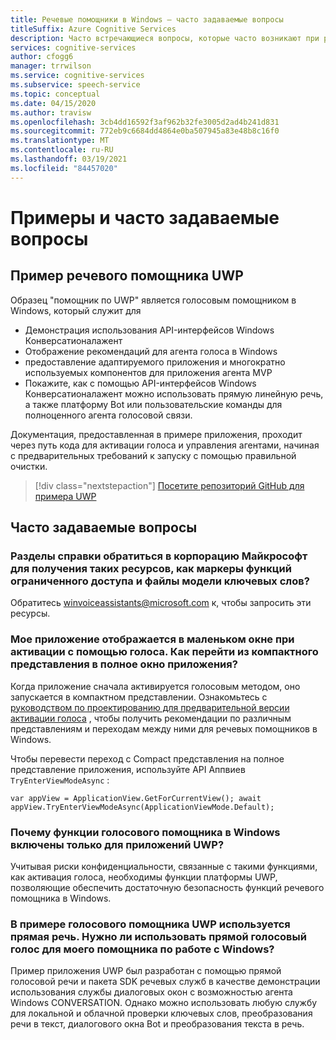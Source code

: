 ```yaml
---
title: Речевые помощники в Windows — часто задаваемые вопросы
titleSuffix: Azure Cognitive Services
description: Часто встречающиеся вопросы, которые часто возникают при разработке агента Windows Voice.
services: cognitive-services
author: cfogg6
manager: trrwilson
ms.service: cognitive-services
ms.subservice: speech-service
ms.topic: conceptual
ms.date: 04/15/2020
ms.author: travisw
ms.openlocfilehash: 3cb4dd16592f3af962b32fe3005d2ad4b241d831
ms.sourcegitcommit: 772eb9c6684dd4864e0ba507945a83e48b8c16f0
ms.translationtype: MT
ms.contentlocale: ru-RU
ms.lasthandoff: 03/19/2021
ms.locfileid: "84457020"
---
```

# <a name="samples-and-faqs"></a>Примеры и часто задаваемые вопросы

## <a name="the-uwp-voice-assistant-sample"></a>Пример речевого помощника UWP

Образец "помощник по UWP" является голосовым помощником в Windows, который служит для

- Демонстрация использования API-интерфейсов Windows Конверсатионалажент
- Отображение рекомендаций для агента голоса в Windows
- предоставление адаптируемого приложения и многократно используемых компонентов для приложения агента MVP
- Покажите, как с помощью API-интерфейсов Windows Конверсатионалажент можно использовать прямую линейную речь, а также платформу Bot или пользовательские команды для полноценного агента голосовой связи.

Документация, предоставленная в примере приложения, проходит через путь кода для активации голоса и управления агентами, начиная с предварительных требований к запуску с помощью правильной очистки.

> [!div class="nextstepaction"]
> [Посетите репозиторий GitHub для примера UWP](https://aka.ms/MVA/sample)

## <a name="frequently-asked-questions"></a>Часто задаваемые вопросы

### <a name="how-do-i-contact-microsoft-for-resources-like-limited-access-feature-tokens-and-keyword-model-files"></a>Разделы справки обратиться в корпорацию Майкрософт для получения таких ресурсов, как маркеры функций ограниченного доступа и файлы модели ключевых слов?

Обратитесь winvoiceassistants@microsoft.com к, чтобы запросить эти ресурсы.

### <a name="my-app-is-showing-in-a-small-window-when-i-activate-it-by-voice-how-can-i-transition-from-the-compact-view-to-a-full-application-window"></a>Мое приложение отображается в маленьком окне при активации с помощью голоса. Как перейти из компактного представления в полное окно приложения?

Когда приложение сначала активируется голосовым методом, оно запускается в компактном представлении. Ознакомьтесь с [руководством по проектированию для предварительной версии активации голоса](windows-voice-assistants-best-practices.md#design-guidance-for-voice-activation-preview) , чтобы получить рекомендации по различным представлениям и переходам между ними для речевых помощников в Windows.

Чтобы перевести переход с Compact представления на полное представление приложения, используйте API Аппвиев `TryEnterViewModeAsync` :

`var appView = ApplicationView.GetForCurrentView();
 await appView.TryEnterViewModeAsync(ApplicationViewMode.Default);`

### <a name="why-are-voice-assistant-features-on-windows-only-enabled-for-uwp-applications"></a>Почему функции голосового помощника в Windows включены только для приложений UWP?

Учитывая риски конфиденциальности, связанные с такими функциями, как активация голоса, необходимы функции платформы UWP, позволяющие обеспечить достаточную безопасность функций речевого помощника в Windows.

### <a name="the-uwp-voice-assistant-sample-uses-direct-line-speech-do-i-have-to-use-direct-line-speech-for-my-voice-assistant-on-windows"></a>В примере голосового помощника UWP используется прямая речь. Нужно ли использовать прямой голосовый голос для моего помощника по работе с Windows?

Пример приложения UWP был разработан с помощью прямой голосовой речи и пакета SDK речевых служб в качестве демонстрации использования службы диалоговых окон с возможностью агента Windows CONVERSATION. Однако можно использовать любую службу для локальной и облачной проверки ключевых слов, преобразования речи в текст, диалогового окна Bot и преобразования текста в речь.